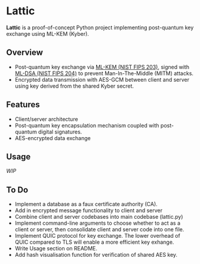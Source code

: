 # Lattic

**Lattic** is a proof-of-concept Python project implementing post-quantum key exchange using ML-KEM (Kyber).

## Overview

- Post-quantum key exchange via [ML-KEM (NIST FIPS 203)](https://nvlpubs.nist.gov/nistpubs/FIPS/NIST.FIPS.203.pdf), signed with [ML-DSA (NIST FIPS 204)](https://nvlpubs.nist.gov/nistpubs/FIPS/NIST.FIPS.204.pdf) to prevent Man-In-The-Middle (MITM) attacks.
- Encrypted data transmission with AES-GCM between client and server using key derived from the shared Kyber secret.

## Features

- Client/server architecture
- Post-quantum key encapsulation mechanism coupled with post-quantum digital signatures.
- AES-encrypted data exchange

## Usage
*WIP*


## To Do
- Implement a database as a faux certificate authority (CA).
- Add in encrypted message functionality to client and server
- Combine client and server codebases into main codebase (lattic.py)
- Implement command-line arguments to choose whether to act as a client or server, then consolidate client and server code into one file.
- Implement QUIC protocol for key exchange. The lower overhead of QUIC compared to TLS will enable a more efficient key exhange.
- Write Usage section on README.
- Add hash visualisation function for verification of shared AES key.